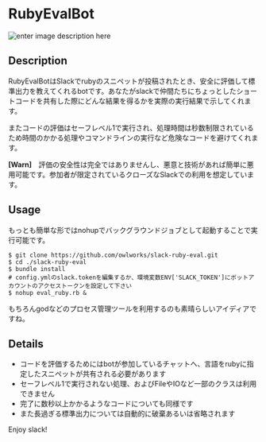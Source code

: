 # RubyEvalBot

![enter image description here](https://cdn-ak2.f.st-hatena.com/images/fotolife/o/oneforowl/20170807/20170807231031.gif)

## Description

RubyEvalBotはSlackでrubyのスニペットが投稿されたとき、安全に評価して標準出力を教えてくれるbotです。あなたがslackで仲間たちにちょっとしたショートコードを共有した際にどんな結果を得るかを実際の実行結果で示してくれます。

またコードの評価はセーフレベル1で実行され、処理時間は秒数制限されているため時間のかかる処理やコマンドラインの実行など危険なコードを避けてくれます。

**[Warn]**　評価の安全性は完全ではありませんし、悪意と技術があれば簡単に悪用可能です。参加者が限定されているクローズなSlackでの利用を想定しています。

## Usage

もっとも簡単な形ではnohupでバックグラウンドジョブとして起動することで実行可能です。
```shell
$ git clone https://github.com/owlworks/slack-ruby-eval.git
$ cd ./slack-ruby-eval
$ bundle install
# config.ymlのslack.tokenを編集するか、環境変数ENV['SLACK_TOKEN']にボットアカウントのアクセストークンを設定して下さい
$ nohup eval_ruby.rb &
```

もちろんgodなどのプロセス管理ツールを利用するのも素晴らしいアイディアですね。


## Details

- コードを評価するためにはbotが参加しているチャットへ、言語をrubyに指定したスニペットが共有される必要があります
- セーフレベル1で実行されない処理、およびFileやIOなど一部のクラスは利用できません
- 完了に数秒以上かかるようなコードについても同様です
- また長過ぎる標準出力については自動的に破棄あるいは省略されます

Enjoy slack!
